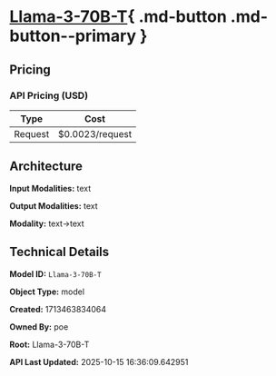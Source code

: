 # [Llama-3-70B-T](https://poe.com/Llama-3-70B-T){ .md-button .md-button--primary }

## Pricing

### API Pricing (USD)

| Type | Cost |
|------|------|
| Request | $0.0023/request |

## Architecture

**Input Modalities:** text

**Output Modalities:** text

**Modality:** text->text


## Technical Details

**Model ID:** `Llama-3-70B-T`

**Object Type:** model

**Created:** 1713463834064

**Owned By:** poe

**Root:** Llama-3-70B-T

**API Last Updated:** 2025-10-15 16:36:09.642951
